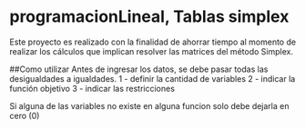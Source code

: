 # programacionLineal, Tablas simplex
Este proyecto es realizado con la finalidad de ahorrar tiempo al momento de realizar los cálculos que implican resolver las matrices del método Simplex. 

##Como utilizar
Antes de ingresar los datos, se debe pasar todas las desigualdades a igualdades.
  1 - definir la cantidad de variables
  2 - indicar la función objetivo
  3 - indicar las restricciones

Si alguna de las variables no existe en alguna funcion solo debe dejarla en cero (0)


